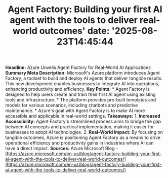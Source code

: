 ﻿---
title: "Agent Factory: Building your first AI agent with the tools to deliver real-world outcomes'
date: '2025-08-23T14:45:44"
category: "Markets"
summary: ""
slug: "agent factory building your first ai agent with the tools to"
source_urls:
  - "https://azure.microsoft.com/en-us/blog/agent-factory-building-your-first-ai-agent-with-the-tools-to-deliver-real-world-outcomes/"
seo:
  title: "Agent Factory: Building your first AI agent with the tools to deliver real-world outcomes | Hash n Hedge'
  description: '"
  keywords: ["news", "markets", "brief"]
---
**Headline:** Azure Unveils Agent Factory for Real-World AI Applications  **Summary Meta Description:** Microsoft's Azure platform introduces Agent Factory, a toolset to build and deploy AI agents that deliver tangible results. This new development enables businesses to integrate AI into operations, enhancing productivity and efficiency.  **Key Points:**  * Agent Factory is designed to help users create and train their first AI agent using existing tools and infrastructure. * The platform provides pre-built templates and models for various scenarios, including chatbots and predictive maintenance. * Azure's goal with Agent Factory is to make AI more accessible and applicable in real-world settings.  **Takeaways:**  1. **Increased Accessibility:** Agent Factory's streamlined process aims to bridge the gap between AI concepts and practical implementation, making it easier for businesses to adopt AI technologies. 2. **Real-World Impact:** By focusing on tangible outcomes, Azure is positioning Agent Factory as a means to drive operational efficiency and productivity gains in industries where AI can have a direct impact.  **Sources:** Azure Microsoft Blog - [https://azure.microsoft.com/en-us/blog/agent-factory-building-your-first-ai-agent-with-the-tools-to-deliver-real-world-outcomes/](https://azure.microsoft.com/en-us/blog/agent-factory-building-your-first-ai-agent-with-the-tools-to-deliver-real-world-outcomes/) 
